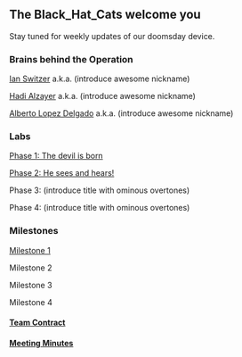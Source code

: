 ## The Black_Hat_Cats welcome you

Stay tuned for weekly updates of our doomsday device.

### Brains behind the Operation

[Ian Switzer](mailto:ics9@cornell.edu) a.k.a. (introduce awesome nickname) 
 
[Hadi Alzayer](mailto:ha366@cornell.edu) a.k.a. (introduce awesome nickname) 

[Alberto Lopez Delgado](mailto:al2367@cornell.edu) a.k.a. (introduce awesome nickname) 


### Labs
[Phase 1: The devil is born](./docs/labs/phase_1/Phase1.md) 

[Phase 2: He sees and hears!](./docs/labs/phase_2/Phase2.md)

Phase 3: (introduce title with ominous overtones)

Phase 4: (introduce title with ominous overtones)

### Milestones
[Milestone 1](./docs/milestones/milestone_1/Milestone1.md)

Milestone 2

Milestone 3

Milestone 4

#### [Team Contract](team_contract.pdf)

#### [Meeting Minutes](MeetingMinutes.md)
